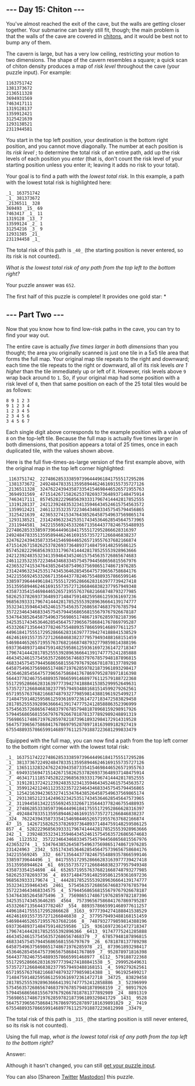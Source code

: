 ## \--- Day 15: Chiton ---

You've almost reached the exit of the cave, but the walls are getting closer
together. Your submarine can barely still fit, though; the main problem is
that the walls of the cave are covered in
[chitons](https://en.wikipedia.org/wiki/Chiton), and it would be best not to
bump any of them.

The cavern is large, but has a very low ceiling, restricting your motion to
two dimensions. The shape of the cavern resembles a square; a quick scan of
chiton density produces a map of _risk level_ throughout the cave (your puzzle
input). For example:

    
    
    1163751742
    1381373672
    2136511328
    3694931569
    7463417111
    1319128137
    1359912421
    3125421639
    1293138521
    2311944581
    

You start in the top left position, your destination is the bottom right
position, and you cannot move diagonally. The number at each position is its
_risk level_ ; to determine the total risk of an entire path, add up the risk
levels of each position you _enter_ (that is, don't count the risk level of
your starting position unless you enter it; leaving it adds no risk to your
total).

Your goal is to find a path with the _lowest total risk_. In this example, a
path with the lowest total risk is highlighted here:

    
    
    _1_ 163751742
    _1_ 381373672
    _2136511_ 328
    369493 _15_ 69
    7463417 _1_ 11
    1319128 _13_ 7
    13599124 _2_ 1
    31254216 _3_ 9
    12931385 _21_
    231194458 _1_
    

The total risk of this path is `_40_` (the starting position is never entered,
so its risk is not counted).

_What is the lowest total risk of any path from the top left to the bottom
right?_

Your puzzle answer was `652`.

The first half of this puzzle is complete! It provides one gold star: *

## \--- Part Two ---

Now that you know how to find low-risk paths in the cave, you can try to find
your way out.

The entire cave is actually _five times larger in both dimensions_ than you
thought; the area you originally scanned is just one tile in a 5x5 tile area
that forms the full map. Your original map tile repeats to the right and
downward; each time the tile repeats to the right or downward, all of its risk
levels _are 1 higher_ than the tile immediately up or left of it. However,
risk levels above `9` wrap back around to `1`. So, if your original map had
some position with a risk level of `8`, then that same position on each of the
25 total tiles would be as follows:

    
    
    8 9 1 2 3
    9 1 2 3 4
    1 2 3 4 5
    2 3 4 5 6
    3 4 5 6 7
    

Each single digit above corresponds to the example position with a value of
`8` on the top-left tile. Because the full map is actually five times larger
in both dimensions, that position appears a total of 25 times, once in each
duplicated tile, with the values shown above.

Here is the full five-times-as-large version of the first example above, with
the original map in the top left corner highlighted:

    
    
    _1163751742_ 2274862853338597396444961841755517295286
    _1381373672_ 2492484783351359589446246169155735727126
    _2136511328_ 3247622439435873354154698446526571955763
    _3694931569_ 4715142671582625378269373648937148475914
    _7463417111_ 8574528222968563933317967414442817852555
    _1319128137_ 2421239248353234135946434524615754563572
    _1359912421_ 2461123532357223464346833457545794456865
    _3125421639_ 4236532741534764385264587549637569865174
    _1293138521_ 2314249632342535174345364628545647573965
    _2311944581_ 3422155692453326671356443778246755488935
    22748628533385973964449618417555172952866628316397
    24924847833513595894462461691557357271266846838237
    32476224394358733541546984465265719557637682166874
    47151426715826253782693736489371484759148259586125
    85745282229685639333179674144428178525553928963666
    24212392483532341359464345246157545635726865674683
    24611235323572234643468334575457944568656815567976
    42365327415347643852645875496375698651748671976285
    23142496323425351743453646285456475739656758684176
    34221556924533266713564437782467554889357866599146
    33859739644496184175551729528666283163977739427418
    35135958944624616915573572712668468382377957949348
    43587335415469844652657195576376821668748793277985
    58262537826937364893714847591482595861259361697236
    96856393331796741444281785255539289636664139174777
    35323413594643452461575456357268656746837976785794
    35722346434683345754579445686568155679767926678187
    53476438526458754963756986517486719762859782187396
    34253517434536462854564757396567586841767869795287
    45332667135644377824675548893578665991468977611257
    44961841755517295286662831639777394274188841538529
    46246169155735727126684683823779579493488168151459
    54698446526571955763768216687487932779859814388196
    69373648937148475914825958612593616972361472718347
    17967414442817852555392896366641391747775241285888
    46434524615754563572686567468379767857948187896815
    46833457545794456865681556797679266781878137789298
    64587549637569865174867197628597821873961893298417
    45364628545647573965675868417678697952878971816398
    56443778246755488935786659914689776112579188722368
    55172952866628316397773942741888415385299952649631
    57357271266846838237795794934881681514599279262561
    65719557637682166874879327798598143881961925499217
    71484759148259586125936169723614727183472583829458
    28178525553928963666413917477752412858886352396999
    57545635726865674683797678579481878968159298917926
    57944568656815567976792667818781377892989248891319
    75698651748671976285978218739618932984172914319528
    56475739656758684176786979528789718163989182927419
    67554889357866599146897761125791887223681299833479
    

Equipped with the full map, you can now find a path from the top left corner
to the bottom right corner with the lowest total risk:

    
    
    _1_ 1637517422274862853338597396444961841755517295286
    _1_ 3813736722492484783351359589446246169155735727126
    _2_ 1365113283247622439435873354154698446526571955763
    _3_ 6949315694715142671582625378269373648937148475914
    _7_ 4634171118574528222968563933317967414442817852555
    _1_ 3191281372421239248353234135946434524615754563572
    _1_ 3599124212461123532357223464346833457545794456865
    _3_ 1254216394236532741534764385264587549637569865174
    _1_ 2931385212314249632342535174345364628545647573965
    _2_ 3119445813422155692453326671356443778246755488935
    _2_ 2748628533385973964449618417555172952866628316397
    _2_ 4924847833513595894462461691557357271266846838237
    _324_ 76224394358733541546984465265719557637682166874
    47 _15_ 1426715826253782693736489371484759148259586125
    857 _4_ 5282229685639333179674144428178525553928963666
    242 _1_ 2392483532341359464345246157545635726865674683
    246 _1123532_ 3572234643468334575457944568656815567976
    423653274 _1_ 5347643852645875496375698651748671976285
    231424963 _2342_ 5351743453646285456475739656758684176
    342215569245 _332_ 66713564437782467554889357866599146
    33859739644496 _1_ 84175551729528666283163977739427418
    35135958944624 _61_ 6915573572712668468382377957949348
    435873354154698 _44_ 652657195576376821668748793277985
    5826253782693736 _4_ 893714847591482595861259361697236
    9685639333179674 _1_ 444281785255539289636664139174777
    3532341359464345 _2461_ 575456357268656746837976785794
    3572234643468334575 _4_ 579445686568155679767926678187
    5347643852645875496 _3_ 756986517486719762859782187396
    3425351743453646285 _4564_ 757396567586841767869795287
    4533266713564437782467 _554_ 8893578665991468977611257
    449618417555172952866628 _3163_ 9777394274188841538529
    462461691557357271266846838 _2_ 3779579493488168151459
    546984465265719557637682166 _8_ 7487932779859814388196
    693736489371484759148259586 _125_ 93616972361472718347
    17967414442817852555392896366 _6413_ 91747775241285888
    46434524615754563572686567468379 _7_ 67857948187896815
    46833457545794456865681556797679 _26_ 6781878137789298
    645875496375698651748671976285978 _21_ 873961893298417
    4536462854564757396567586841767869 _7_ 952878971816398
    5644377824675548893578665991468977 _6112_ 579188722368
    5517295286662831639777394274188841538 _5_ 299952649631
    5735727126684683823779579493488168151 _4_ 599279262561
    6571955763768216687487932779859814388 _1_ 961925499217
    7148475914825958612593616972361472718 _34725_ 83829458
    28178525553928963666413917477752412858886 _3_ 52396999
    57545635726865674683797678579481878968159 _2_ 98917926
    57944568656815567976792667818781377892989 _24_ 8891319
    756986517486719762859782187396189329841729 _1431_ 9528
    564757396567586841767869795287897181639891829 _2_ 7419
    675548893578665991468977611257918872236812998 _33479_
    

The total risk of this path is `_315_` (the starting position is still never
entered, so its risk is not counted).

Using the full map, _what is the lowest total risk of any path from the top
left to the bottom right?_

Answer:

Although it hasn't changed, you can still [get your puzzle input](15/input).

You can also [Shareon
[Twitter](https://twitter.com/intent/tweet?text=I%27ve+completed+Part+One+of+%22Chiton%22+%2D+Day+15+%2D+Advent+of+Code+2021&url=https%3A%2F%2Fadventofcode%2Ecom%2F2021%2Fday%2F15&related=ericwastl&hashtags=AdventOfCode)
[Mastodon](javascript:void\(0\);)] this puzzle.


